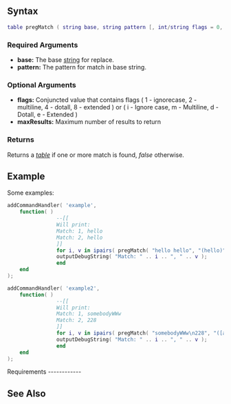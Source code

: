 Syntax
------

``` lua
table pregMatch ( string base, string pattern [, int/string flags = 0, int maxResults = 100000 ] )
```

### Required Arguments

-   **base:** The base [string](/string.md "wikilink") for replace.
-   **pattern:** The pattern for match in base string.

### Optional Arguments

-   **flags:** Conjuncted value that contains flags ( 1 - ignorecase, 2 - multiline, 4 - dotall, 8 - extended ) or ( i - Ignore case, m - Multiline, d - Dotall, e - Extended )
-   **maxResults:** Maximum number of results to return

### Returns

Returns a *[table](/table.md "wikilink")* if one or more match is found, *false* otherwise.

Example
-------

<section name="Shared ( client and server )" class="both" show="true">
Some examples:

``` lua
addCommandHandler( 'example',
    function( )
                --[[
                Will print:
                Match: 1, hello
                Match: 2, hello
                ]] 
                for i, v in ipairs( pregMatch( "hello hello", "(hello)"  ) ) do
                outputDebugString( "Match: " .. i .. ", " .. v );
                end
    end
);

addCommandHandler( 'example2',
    function( )
                --[[
                Will print:
                Match: 1, somebodyWWw
                Match: 2, 228
                ]] 
                for i, v in ipairs( pregMatch( "somebodyWWw\n228", "([a-z0-9]+)", "im" ) ) do
                outputDebugString( "Match: " .. i .. ", " .. v );
                end
    end
);
```

</section>
Requirements
------------

See Also
--------

